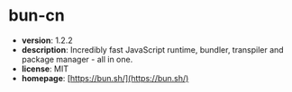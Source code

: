 # bun-cn

- **version**: 1.2.2
- **description**: Incredibly fast JavaScript runtime, bundler, transpiler and package manager - all in one.
- **license**: MIT
- **homepage**: [https://bun.sh/](https://bun.sh/)

